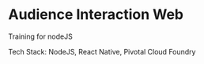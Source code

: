 # Audience Interaction Web

Training for nodeJS

Tech Stack: NodeJS, React Native, Pivotal Cloud Foundry